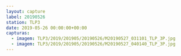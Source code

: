 ```yaml
---
layout: capture
label: 20190526
station: TLP3
date: 2019-05-26 00:00:00+00:00
capturas:
  - imagem: TLP3/2019/201905/20190526/M20190527_031101_TLP_3P.jpg
  - imagem: TLP3/2019/201905/20190526/M20190527_040140_TLP_3P.jpg
---
```

